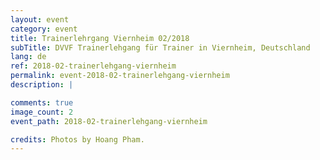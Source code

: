 ```yaml
---
layout: event
category: event
title: Trainerlehrgang Viernheim 02/2018
subTitle: DVVF Trainerlehgang für Trainer in Viernheim, Deutschland
lang: de
ref: 2018-02-trainerlehgang-viernheim
permalink: event-2018-02-trainerlehgang-viernheim
description: |

comments: true
image_count: 2
event_path: 2018-02-trainerlehgang-viernheim

credits: Photos by Hoang Pham.
---
```


